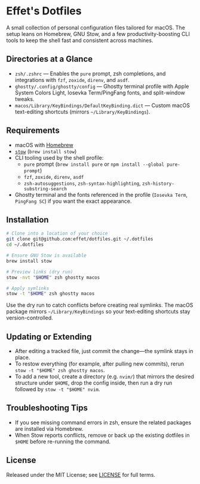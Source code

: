 # Effet's Dotfiles

A small collection of personal configuration files tailored for macOS. The setup leans on Homebrew, GNU Stow, and a few productivity-boosting CLI tools to keep the shell fast and consistent across machines.

## Directories at a Glance
- `zsh/.zshrc` — Enables the `pure` prompt, zsh completions, and integrations with `fzf`, `zoxide`, `direnv`, and `asdf`.
- `ghostty/.config/ghostty/config` — Ghostty terminal profile with Apple System Colors Light, Iosevka Term/PingFang fonts, and split-window tweaks.
- `macos/Library/KeyBindings/DefaultKeyBinding.dict` — Custom macOS text-editing shortcuts (mirrors `~/Library/KeyBindings`).

## Requirements
- macOS with [Homebrew](https://brew.sh/)
- [`stow`](https://www.gnu.org/software/stow/) (`brew install stow`)
- CLI tooling used by the shell profile:
  - `pure` prompt (`brew install pure` or `npm install --global pure-prompt`)
  - `fzf`, `zoxide`, `direnv`, `asdf`
  - `zsh-autosuggestions`, `zsh-syntax-highlighting`, `zsh-history-substring-search`
- Ghostty terminal and the fonts referenced in the profile (`Iosevka Term`, `PingFang SC`) if you want the exact appearance.

## Installation
```bash
# Clone into a location of your choice
git clone git@github.com:effet/dotfiles.git ~/.dotfiles
cd ~/.dotfiles

# Ensure GNU Stow is available
brew install stow

# Preview links (dry run)
stow -nvt "$HOME" zsh ghostty macos

# Apply symlinks
stow -t "$HOME" zsh ghostty macos
```
Use the dry run to catch conflicts before creating real symlinks. The macOS package mirrors `~/Library/KeyBindings` so your text-editing shortcuts stay version-controlled.

## Updating or Extending
- After editing a tracked file, just commit the change—the symlink stays in place.
- To restow everything (for example, after pulling new commits), rerun `stow -t "$HOME" zsh ghostty macos`.
- To add a new tool, create a directory (e.g. `nvim/`) that mirrors the desired structure under `$HOME`, drop the config inside, then run a dry run followed by `stow -t "$HOME" nvim`.

## Troubleshooting Tips
- If you see missing command errors in zsh, ensure the related packages are installed via Homebrew.
- When Stow reports conflicts, remove or back up the existing dotfiles in `$HOME` before re-running the command.

## License
Released under the MIT License; see [LICENSE](LICENSE) for full terms.

